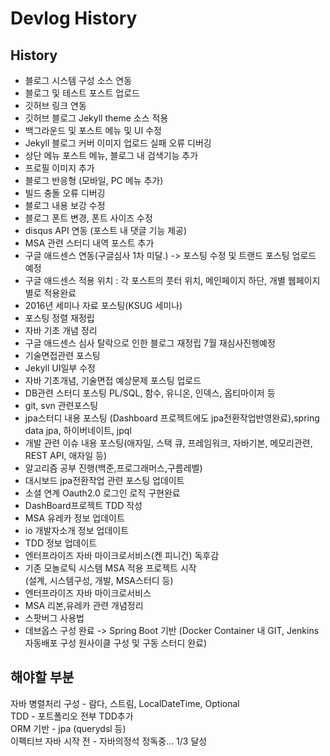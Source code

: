 # Devlog History 

## History
 - 블로그 시스템 구성 소스 연동
 - 블로그 및 테스트 포스트 업로드
 - 깃허브 링크 연동
 - 깃허브 블로그 Jekyll theme 소스 적용
 - 백그라운드 및 포스트 메뉴 및 UI 수정
 - Jekyll 블로그 커버 이미지 업로드 실패 오류 디버깅
 - 상단 메뉴 포스트 메뉴, 블로그 내 검색기능 추가
 - 프로필 이미지 추가
 - 블로그 반응형 (모바일, PC 메뉴 추가)
 - 빌드 충돌 오류 디버깅
 - 블로그 내용 보강 수정
 - 블로그 폰트 변경, 폰트 사이즈 수정
 - disqus API 연동 (포스트 내 댓글 기능 제공)
 - MSA 관련 스터디 내역 포스트 추가
 - 구글 애드센스 연동(구글심사 1차 미달.) -> 포스팅 수정 및 트랜드 포스팅 업로드 예정
 - 구글 애드센스 적용 위치 : 각 포스트의 풋터 위치, 메인페이지 하단, 개별 웹페이지 별로 적용완료
 - 2016년 세미나 자료 포스팅(KSUG 세미나)
 - 포스팅 정렬 재정립
 - 자바 기초 개념 정리
 - 구글 애드센스 심사 탈락으로 인한 블로그 재정립 7월 재심사진행예정
 - 기술면접관련 포스팅 
 - Jekyll UI일부 수정
 - 자바 기초개념, 기술면접 예상문제 포스팅 업로드
 - DB관련 스터디 포스팅 PL/SQL, 함수, 유니온, 인덱스, 옵티마이저 등 
 - git, svn 관련포스팅
 - jpa스터디 내용 포스팅 (Dashboard 프로젝트에도 jpa전환작업반영완료),spring data jpa, 하이버네이트, jpql
 - 개발 관련 이슈 내용 포스팅(애자일, 스택 큐, 프레임워크, 자바기본, 메모리관련, REST API, 애자일 등)
 - 알고리즘 공부 진행(백준,프로그래머스,구름레벨)
 - 대시보드 jpa전환작업 관련 포스팅 업데이트
 - 소셜 연계 Oauth2.0 로그인 로직 구현완료
 - DashBoard프로젝트 TDD  작성
 - MSA 유레카 정보 업데이트
 - io 개발자소개 정보 업데이트
 - TDD 정보 업데이트
 - 엔터프라이즈 자바 마이크로서비스(켄 피니건) 독후감  
 - 기존 모놀로틱 시스템 MSA 적용 프로젝트 시작  
   (설계, 시스템구성, 개발, MSA스터디 등)  
 - 엔터프라이즈 자바 마이크로서비스  
 - MSA 리본,유레카 관련 개념정리  
 - 스팟버그 사용법  
 - 데브옵스 구성 완료 -> Spring Boot 기반 (Docker Container 내 GIT, Jenkins 자동배포 구성 원사이클 구성 및 구동 스터디 완료)

## 해야할 부분
자바 병렬처리 구성 - 람다, 스트림, LocalDateTime, Optional  
TDD - 포트폴리오 전부 TDD추가  
ORM 기반 - jpa (querydsl 등)  
이펙티브 자바 시작 전 - 자바의정석 정독중... 1/3 달성  
